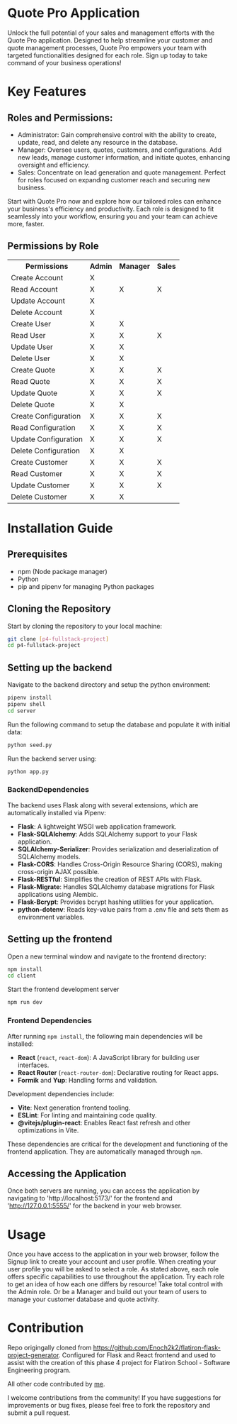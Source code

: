 # Quote Pro Application

Unlock the full potential of your sales and management efforts with the Quote Pro application. Designed to help streamline your customer and quote management processes, Quote Pro empowers your team with targeted functionalities designed for each role. Sign up today to take command of your business operations!


# Key Features

## Roles and Permissions:
<ul>
    <li>Administrator: Gain comprehensive control with the ability to create, update, read, and delete any resource in the database.</li>
    <li>Manager: Oversee users, quotes, customers, and configurations. Add new leads, manage customer information, and initiate quotes, enhancing oversight and efficiency.</li>
    <li>Sales: Concentrate on lead generation and quote management. Perfect for roles focused on expanding customer reach and securing new business.</li>
</ul>

Start with Quote Pro now and explore how our tailored roles can enhance your business's efficiency and productivity. Each role is designed to fit seamlessly into your workflow, ensuring you and your team can achieve more, faster.</li>


## Permissions by Role

<table>
    <tr>
        <th>Permissions</th>
        <th>Admin</th>
        <th>Manager</th>
        <th>Sales</th>
    </tr>
    <tr>
        <td>Create Account</td>
        <td>X</td>
        <td></td>
        <td></td>
    </tr>
    <tr>
        <td>Read Account</td>
        <td>X</td>
        <td>X</td>
        <td>X</td>
    </tr>
    <tr>
        <td>Update Account</td>
        <td>X</td>
        <td></td>
        <td></td>
    </tr>
    <tr>
        <td>Delete Account</td>
        <td>X</td>
        <td></td>
        <td></td>
    </tr>
    <tr>
        <td>Create User</td>
        <td>X</td>
        <td>X</td>
        <td></td>
    </tr>
    <tr>
        <td>Read User</td>
        <td>X</td>
        <td>X</td>
        <td>X</td>
    </tr>
    <tr>
        <td>Update User</td>
        <td>X</td>
        <td>X</td>
        <td></td>
    </tr>
    <tr>
        <td>Delete User</td>
        <td>X</td>
        <td>X</td>
        <td></td>
    </tr>
    <tr>
        <td>Create Quote</td>
        <td>X</td>
        <td>X</td>
        <td>X</td>
    </tr>
    <tr>
        <td>Read Quote</td>
        <td>X</td>
        <td>X</td>
        <td>X</td>
    </tr>
    <tr>
        <td>Update Quote</td>
        <td>X</td>
        <td>X</td>
        <td>X</td>
    </tr>
    <tr>
        <td>Delete Quote</td>
        <td>X</td>
        <td>X</td>
        <td></td>
    </tr>
    <tr>
        <td>Create Configuration</td>
        <td>X</td>
        <td>X</td>
        <td>X</td>
    </tr>
    <tr>
        <td>Read Configuration</td>
        <td>X</td>
        <td>X</td>
        <td>X</td>
    </tr>
    <tr>
        <td>Update Configuration</td>
        <td>X</td>
        <td>X</td>
        <td>X</td>
    </tr>
    <tr>
        <td>Delete Configuration</td>
        <td>X</td>
        <td>X</td>
        <td></td>
    </tr>
    <tr>
        <td>Create Customer</td>
        <td>X</td>
        <td>X</td>
        <td>X</td>
    </tr>
    <tr>
        <td>Read Customer</td>
        <td>X</td>
        <td>X</td>
        <td>X</td>
    </tr>
    <tr>
        <td>Update Customer</td>
        <td>X</td>
        <td>X</td>
        <td>X</td>
    </tr>
    <tr>
        <td>Delete Customer</td>
        <td>X</td>
        <td>X</td>
        <td></td>
    </tr>
</table>


# Installation Guide

## Prerequisites

- npm (Node package manager)
- Python
- pip and pipenv for managing Python packages

## Cloning the Repository

Start by cloning the repository to your local machine:

```bash
git clone [p4-fullstack-project]
cd p4-fullstack-project
```
## Setting up the backend

Navigate to the backend directory and setup the python environment:
```bash
pipenv install
pipenv shell
cd server
```

Run the following command to setup the database and populate it with initial data:
```bash
python seed.py
```

Run the backend server using:
```bash
python app.py
```

### BackendDependencies
The backend uses Flask along with several extensions, which are automatically installed via Pipenv:

- **Flask**: A lightweight WSGI web application framework.
- **Flask-SQLAlchemy**: Adds SQLAlchemy support to your Flask application.
- **SQLAlchemy-Serializer**: Provides serialization and deserialization of SQLAlchemy models.
- **Flask-CORS**: Handles Cross-Origin Resource Sharing (CORS), making cross-origin AJAX possible.
- **Flask-RESTful**: Simplifies the creation of REST APIs with Flask.
- **Flask-Migrate**: Handles SQLAlchemy database migrations for Flask applications using Alembic.
- **Flask-Bcrypt**: Provides bcrypt hashing utilities for your application.
- **python-dotenv**: Reads key-value pairs from a .env file and sets them as environment variables.


## Setting up the frontend

Open a new terminal window and navigate to the frontend directory:
```bash
npm install
cd client
```
Start the frontend development server
```bash
npm run dev
```

### Frontend Dependencies

After running `npm install`, the following main dependencies will be installed:
- **React** (`react`, `react-dom`): A JavaScript library for building user interfaces.
- **React Router** (`react-router-dom`): Declarative routing for React apps.
- **Formik** and **Yup**: Handling forms and validation.

Development dependencies include:
- **Vite**: Next generation frontend tooling.
- **ESLint**: For linting and maintaining code quality.
- **@vitejs/plugin-react**: Enables React fast refresh and other optimizations in Vite.

These dependencies are critical for the development and functioning of the frontend application. They are automatically managed through `npm`.


## Accessing the Application

Once both servers are running, you can access the application by navigating to 'http://localhost:5173/' for the frontend and 'http://127.0.0.1:5555/' for the backend in your web browser.


# Usage

Once you have access to the application in your web browser, follow the Signup link to create your account and user profile.  When creating your user profile you will be asked to select a role. As stated above, each role offers specific capabilities to use throughout the application.  Try each role to get an idea of how each one differs by resource! Take total control with the Admin role. Or be a Manager and build out your team of users to manage your customer database and quote activity.


# Contribution

Repo origingally cloned from https://github.com/Enoch2k2/flatiron-flask-project-generator. Configured for Flask and React frontend and used to assist with the creation of this phase 4 project for Flatiron School - Software Engineering program.

All other code contributed by [me](https://github.com/N2IT). 

I welcome contributions from the community! If you have suggestions for improvements or bug fixes, please feel free to fork the repository and submit a pull request.